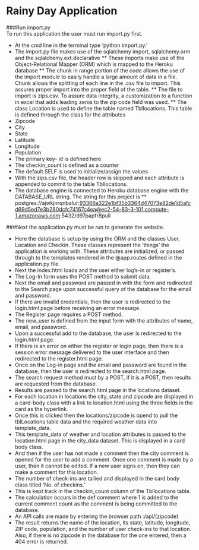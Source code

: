 # Rainy Day Application  
###Run import.py  
To run this application the user must run import.py first.  
*	At the cmd line in the terminal type ‘python import.py.’  
*	The import.py file makes use of the sqlalchemy import, sqlalchemy.orm and the sqlalchemy.ext.declarative
**	These imports make use of the Object-Relational Mapper (ORM) which is mapped to the Heroku database
**	The chunk in range portion of the code allows the use of the import module to easily handle a large amount of data in a file.  Chunk allows the splitting of each line in the .csv file to import.  This assures proper import into the proper field of the table.
**	The file to import is zips.csv.  To assure data integrity, a customization to  a function in excel that adds leading zeros to the zip code field was used.
**	The class Location is used to define the table named Tbllocations.  This table is defined through the class for the attributes
*	Zipcode
*	City
*	State
*	Latitude
*	Longitude
*	Population
*	The primary key- id is defined here
*	The checkin_count is defined as a counter
*	The default SELF is used to initialize/assign the values
*	With the zips.csv file, the header row is skipped and each attribute is appended to commit to the table Tbllocations.
*	The database engine is connected to Heroku database engine with the DATABASE_URL string.  The string for this project is 
**	postgres://ajwkjnrqnbalur:93366a322e1bf35b3364d47073e82de1d5afcd69d5ed7e3b280dcfc74167c4ea@ec2-54-83-3-101.compute-1.amazonaws.com:5432/d97papfr8pull

###Next the application.py must be run to generate the website.
*	Here the database is setup by using the ORM and the classes User, Location and Checkin.  These classes represent the ‘things’ the application is working with.  These attributes are initialized, or passed through to the templates rendered in the @app.routes defined in the application.py file.
*	Next the index.html loads and the user either log’s-in or register’s.
*	The Log-In form uses the POST method to submit data. 
*	Next the email and password are passed in with the form and redirected to the Search page upon successful query of the database for the email and password.	
*	If there are invalid credentials, then the user is redirected to the login.html page before receiving an error message.
*	The Register page requires a POST method.
*	The new_user is defined from the input form with the attributes of name, email, and password.
*	Upon a successful add to the database, the user is redirected to the login.html page.
*	If there is an error on either the register or login page, then there is a session error message delivered to the user interface and then redirected to the register.html page.
*	Once on the Log-in page and the email and password are found in the database, then the user is redirected to the search.html page.
*	The search request method must by a POST, if it is a POST, then results are requested from the database.
*	Results are passed to the search.html page in the locations dataset.
*	For each location in locations the city, state and zipcode are displayed in a card-body class with a link to location.html using the three fields in the card as the hyperlink.
*	Once this is clicked then the locations/zipcode is opend to pull the tblLocations table data and the required weather data into template_data.
*	This template_data of weather and location attributes is passed to the location.html page in the city_data dataset.  This is displayed in a card body class.
*	And then if the user has not made a comment then the city comment is opened for the user to add a comment.  Once one comment is made by a user, then it cannot be edited.  If a new user signs on, then they can make a comment for this location.
*	The number of check-ins are tallied and displayed in the card body class titled ‘No. of checkins.’
*	This is kept track in the checkin_count column of the Tbllocations table.
*	The calculation occurs in the def comment where 1 is added to the current comment count as the comment is being committed to the database.
*	An API calls are made by entering the browser path <host>:/api/(zipcode)
*	The result returns the name of the location, its state, latitude, longitude, ZIP code, population, and the number of user check-ins to that location. Also, if there is no zipcode in the database for the one entered, then a 404 error is returned.




